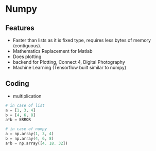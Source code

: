 # Numpy
## Features
* Faster than lists as it is fixed type, requires less bytes of memory (contiguous).
* Mathematics Replacement for Matlab
* Does plotting
* backend for Plotting, Connect 4, Digital Photography
* Machine Learning (Tensorflow built similar to numpy)


## Coding
* multiplication
```py
# in case of list
a = [1, 3, 4]
b = [4, 6, 8]
a*b = ERROR

# in case of numpy
a = np.array(1, 3, 4)
b = np.array(4, 6, 8)
a*b = np.array([4. 18. 32])
```
